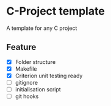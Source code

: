 # C-Project template
A template for any C project

## Feature
- [X] Folder structure
- [X] Makefile
- [X] Criterion unit testing ready
- [ ] gitignore
- [ ] initialisation script
- [ ] git hooks